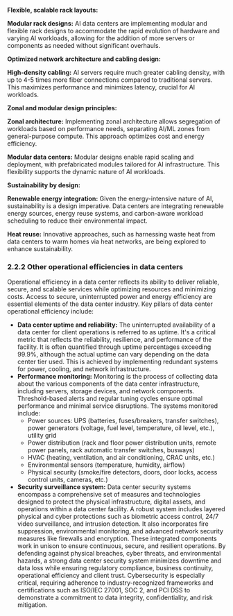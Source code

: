**Flexible, scalable rack layouts:**

**Modular rack designs:** AI data centers are implementing modular and flexible rack designs to accommodate the rapid evolution of hardware and varying AI workloads, allowing for the addition of more servers or components as needed without significant overhauls.

**Optimized network architecture and cabling design:**

**High-density cabling:** AI servers require much greater cabling density, with up to 4-5 times more fiber connections compared to traditional servers. This maximizes performance and minimizes latency, crucial for AI workloads.

**Zonal and modular design principles:**

**Zonal architecture:** Implementing zonal architecture allows segregation of workloads based on performance needs, separating AI/ML zones from general-purpose compute. This approach optimizes cost and energy efficiency.

**Modular data centers:** Modular designs enable rapid scaling and deployment, with prefabricated modules tailored for AI infrastructure. This flexibility supports the dynamic nature of AI workloads.

**Sustainability by design:**

**Renewable energy integration:** Given the energy-intensive nature of AI, sustainability is a design imperative. Data centers are integrating renewable energy sources, energy reuse systems, and carbon-aware workload scheduling to reduce their environmental impact.

**Heat reuse:** Innovative approaches, such as harnessing waste heat from data centers to warm homes via heat networks, are being explored to enhance sustainability.

### 2.2.2 Other operational efficiencies in data centers

Operational efficiency in a data center reflects its ability to deliver reliable, secure, and scalable services while optimizing resources and minimizing costs. Access to secure, uninterrupted power and energy efficiency are essential elements of the data center industry. Key pillars of data center operational efficiency include:

* **Data center uptime and reliability:** The uninterrupted availability of a data center for client operations is referred to as uptime. It's a critical metric that reflects the reliability, resilience, and performance of the facility. It is often quantified through uptime percentages exceeding 99.9%, although the actual uptime can vary depending on the data center tier used. This is achieved by implementing redundant systems for power, cooling, and network infrastructure.
* **Performance monitoring:** Monitoring is the process of collecting data about the various components of the data center infrastructure, including servers, storage devices, and network components. Threshold-based alerts and regular tuning cycles ensure optimal performance and minimal service disruptions. The systems monitored include:
  * Power sources: UPS (batteries, fuses/breakers, transfer switches), power generators (voltage, fuel level, temperature, oil level, etc.), utility grid
  * Power distribution (rack and floor power distribution units, remote power panels, rack automatic transfer switches, busways)
  * HVAC (heating, ventilation, and air conditioning, CRAC units, etc.)
  * Environmental sensors (temperature, humidity, airflow)
  * Physical security (smoke/fire detectors, doors, door locks, access control units, cameras, etc.)
* **Security surveillance system:** Data center security systems encompass a comprehensive set of measures and technologies designed to protect the physical infrastructure, digital assets, and operations within a data center facility. A robust system includes layered physical and cyber protections such as biometric access control, 24/7 video surveillance, and intrusion detection. It also incorporates fire suppression, environmental monitoring, and advanced network security measures like firewalls and encryption. These integrated components work in unison to ensure continuous, secure, and resilient operations. By defending against physical breaches, cyber threats, and environmental hazards, a strong data center security system minimizes downtime and data loss while ensuring regulatory compliance, business continuity, operational efficiency and client trust. Cybersecurity is especially critical, requiring adherence to industry-recognized frameworks and certifications such as ISO/IEC 27001, SOC 2, and PCI DSS to demonstrate a commitment to data integrity, confidentiality, and risk mitigation.
